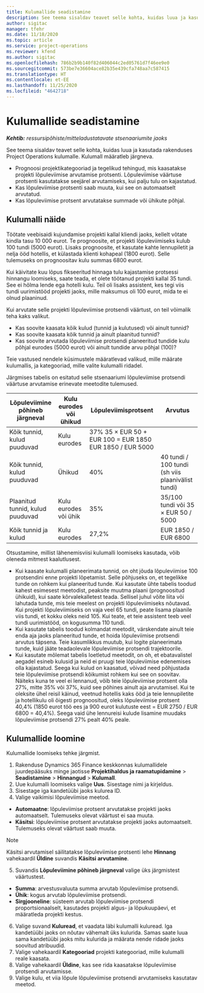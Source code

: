 ```yaml
---
title: Kulumallide seadistamine
description: See teema sisaldav teavet selle kohta, kuidas luua ja kasutada rakenduses Project Operations kulumalle.
author: sigitac
manager: tfehr
ms.date: 11/18/2020
ms.topic: article
ms.service: project-operations
ms.reviewer: kfend
ms.author: sigitac
ms.openlocfilehash: 786b2b9b140f82d406044c2ed05761d7f46ee9e0
ms.sourcegitcommit: 573be7e36604ace82b35e439cfa748aa7c587415
ms.translationtype: HT
ms.contentlocale: et-EE
ms.lasthandoff: 11/25/2020
ms.locfileid: "4642718"
---
```

# <a name="set-up-cost-templates"></a>Kulumallide seadistamine

_**Kehtib:** ressursipõhiste/mitteladustatavate stsenaariumite jaoks_


See teema sisaldav teavet selle kohta, kuidas luua ja kasutada rakenduses Project Operations kulumalle. Kulumall määratleb järgneva.

- Prognoosi projektikategooriad ja tegelikud tehingud, mis kaasatakse projekti lõpuleviimise arvutamise protsenti. Lõpuleviimise väärtuse protsenti kasutatakse seejärel arvutamiseks, kui palju tulu on kajastatud.
- Kas lõpuleviimise protsenti saab muuta, kui see on automaatselt arvutatud.
- Kas lõpuleviimise protsent arvutatakse summade või ühikute põhjal.

## <a name="cost-template-example"></a>Kulumalli näide

Töötate veebisaidi kujundamise projekti kallal kliendi jaoks, kellelt võtate kindla tasu 10 000 eurot. Te prognoosite, et projekti lõpuleviimiseks kulub 100 tundi (5000 eurot). Lisaks prognoosite, et kasutate kahte lennupiletit ja nelja ööd hotellis, et külastada klienti kohapeal (1800 eurot). Selle tulemuseks on prognoositav kulu summas 6800 eurot.

Kui käivitate kuu lõpus fikseeritud hinnaga tulu kajastamise protsessi hinnangu loomiseks, saate teada, et olete töötanud projekti kallal 35 tundi. See ei hõlma lende ega hotelli kulu. Teil oli lisaks assistent, kes tegi viis tundi uurimistööd projekti jaoks, mille maksumus oli 100 eurot, mida te ei olnud plaaninud.

Kui arvutate selle projekti lõpuleviimise protsendi väärtust, on teil võimalik teha kaks valikut.

- Kas soovite kaasata kõik kulud (tunnid ja kulutused) või ainult tunnid?
- Kas soovite kaasata kõik tunnid ja ainult plaanitud tunnid?
- Kas soovite arvutada lõpuleviimise protsendi planeeritud tundide kulu põhjal eurodes (5000 eurot) või ainult tundide arvu põhjal (100)?

Teie vastused nendele küsimustele määratlevad valikud, mille määrate kulumallis, ja kategooriad, mille valite kulumalli ridadel.

Järgmises tabelis on esitatud selle stsenaariumi lõpuleviimise protsendi väärtuse arvutamise erinevate meetodite tulemused.

| Lõpuleviimine põhineb järgneval | Kulu eurodes või ühikud | Lõpuleviimisprotsent | Arvutus |
| --- | --- | --- | --- |
| Kõik tunnid, kulud puuduvad | Kulu eurodes | 37% 35 × EUR 50 + EUR 100 = EUR 1850 EUR 1850 / EUR 5000 |
| Kõik tunnid, kulud puuduvad | Ühikud | 40% | 40 tundi / 100 tundi (sh viis plaanivälist tundi) |
| Plaanitud tunnid, kulud puuduvad | Kulu eurodes või ühik | 35% | 35/100 tundi või 35 × EUR 50 / 5000 |
| Kõik tunnid ja kulud | Kulu eurodes | 27,2% | EUR 1850 / EUR 6800 |

Otsustamine, millist lähenemisviisi kulumalli loomiseks kasutada, võib oleneda mitmest kaalutlusest.

- Kui kaasate kulumalli planeerimata tunnid, on oht jõuda lõpuleviimise 100 protsendini enne projekti lõpetamist. Selle põhjuseks on, et tegelikke tunde on rohkem kui planeeritud tunde. Kui kasutate ühte tabelis toodud kahest esimesest meetodist, peaksite muutma plaani (prognoositud ühikuid), kui saate kõrvalekalletest teada. Sellisel juhul võite liita või lahutada tunde, mis teie meelest on projekti lõpuleviimiseks nõutavad. Kui projekti lõpuleviimiseks on vaja veel 65 tundi, peate lisama plaanile viis tundi, et kokku oleks neid 105. Kui teate, et teie assistent teeb veel tundi uurimistööd, on kogusumma 110 tundi.
- Kui kasutate tabelis toodud kolmandat meetodit, värskendate ainult teie enda aja jaoks planeeritud tunde, et hoida lõpuleviimise protsendi arvutus täpsena. Teie kasumlikkus muutub, kui logite planeerimata tunde, kuid jääte teadaolevale lõpuleviimise protsendi trajektoorile.
- Kui kasutate mõlemat tabelis loetletud meetodit, on oh, et ebatavalistel aegadel esineb kulusid ja neid ei pruugi teie lõpuleviimise edenemises olla kajastatud. Seega kui kulud on kaasatud, võivad need põhjustada teie lõpuleviimise protsendi kõikumist rohkem kui see on soovitav. Näiteks kuna te veel ei lennanud, võib teie lõpuleviimise protsent olla 27%, mitte 35% või 37%, kuid see põhines ainult aja arvutamisel. Kui te oleksite ühel reisil käinud, veetnud hotellis kaks ööd ja teie lennupiletite ja hotellikulu oli õigesti prognoositud, oleks lõpuleviimise protsent 40,4% (1850 eurot töö ees ja 900 eurot kulutuste eest = EUR 2750 / EUR 6800 = 40,4%). Seega vaid ühe lennureisi kulude lisamine muudaks lõpuleviimise protsendi 27% pealt 40% peale.

## <a name="create-cost-templates"></a>Kulumallide loomine
Kulumallide loomiseks tehke järgmist.

1. Rakenduse Dynamics 365 Finance keskkonnas kulumallidele juurdepääsuks minge jaotisse **Projektihaldus ja raamatupidamine** > **Seadistamine** > **Hinnangud** > **Kulumall**.
2. Uue kulumalli loomiseks valige **Uus**. Sisestage nimi ja kirjeldus.
3. Sisestage iga kandetüübi jaoks kulurea ID.
4. Valige vaikimisi lõpuleviimise meetod.

  - **Automaatne**: lõpuleviimise protsent arvutatakse projekti jaoks automaatselt. Tulemuseks olevat väärtust ei saa muuta.
  - **Käsitsi**: lõpuleviimise protsent arvutatakse projekti jaoks automaatselt. Tulemuseks olevat väärtust saab muuta.

  > [!NOTE]
  > Käsitsi arvutamisel säilitatakse lõpuleviimise protsenti lehe **Hinnang** vahekaardil **Üldine** suvandis **Käsitsi arvutamine**.

5. Suvandis **Lõpuleviimine põhineb järgneval** valige üks järgmistest väärtustest.

  - **Summa**: arvestusvaluuta summa arvutab lõpuleviimise protsendi.
  - **Ühik**: kogus arvutab lõpuleviimise protsendi.
  - **Sirgjooneline**: süsteem arvutab lõpuleviimise protsendi proportsionaalselt, kasutades projekti algus- ja lõpukuupäevi, et määratleda projekti kestus.

6. Valige suvand **Kuluread**, et vaadata läbi kulumalli kuluread. Iga kandetüübi jaoks on nõutav vähemalt üks kulurida. Samas saate luua sama kandetüübi jaoks mitu kulurida ja määrata nende ridade jaoks soovitud atribuudid.
7. Valige vahekaardil **Kategooriad** projekti kategooriad, mille kulumalli reale kaasata.
8. Valige vahekaardil **Üldine**, kas see rida kaasatakse lõpuleviimise protsendi arvutamisse.
9. Valige kulu, et viia lõpule lõpuleviimise protsendi arvutamiseks kasutatav meetod.
